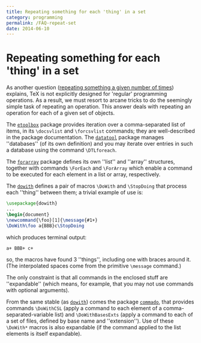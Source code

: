 ```yaml
---
title: Repeating something for each 'thing' in a set
category: programming
permalink: /FAQ-repeat-set
date: 2014-06-10
---
```


# Repeating something for each 'thing' in a set

As another question 
([repeating something a given number of times](FAQ-repeat-num.md))
explains, TeX is not explicitly designed for 'regular' programming
operations. As a result, we must resort to arcane tricks to do the
seemingly simple task of repeating an operation.  This answer deals
with repeating an operation for each of a given set of objects.

The [`etoolbox`](https://ctan.org/pkg/etoolbox) package provides iteration over a
comma-separated list of items, in its `\docsvlist` and
`\forcsvlist` commands; they are well-described in the package
documentation.  The [`datatool`](https://ctan.org/pkg/datatool) package manages ''databases''
(of its own definition) and you may iterate over entries in such a
database using the command `\DTLforeach`.

The [`forarray`](https://ctan.org/pkg/forarray) package defines its own ''list'' and ''array''
structures, together with commands `\ForEach` and `\ForArray`
which enable a command to be executed for each element in a list or
array, respectively.

The [`dowith`](https://ctan.org/pkg/dowith) defines a pair of macros `\DoWith` and
`\StopDoing` that process each ''thing'' between them; a trivial
example of use is:
```latex
\usepackage{dowith}
...
\begin{document}
\newcommand{\foo}[1]{\message{#1+}
\DoWith\foo a{BBB}c\StopDoing
```
which produces terminal output:
```latex
a+ BBB+ c+
```
so, the macros have found 3 ''things'', including one with braces
around it.  (The interpolated spaces come from the primitive
`\message` command.)

The only constraint is that all commands in the enclosed stuff are
''expandable'' (which means, for example, that you may not use
commands with optional arguments).

From the same stable (as [`dowith`](https://ctan.org/pkg/dowith)) comes the package
[`commado`](https://ctan.org/pkg/commado), that provides commands `\DoWithCSL` (apply a
command to each element of a comma-separated-variable list) and
`\DoWithBasesExts` (apply a command to each of a set of files,
defined by base name and ''extension'').  Use of these `\DoWith*`
macros is also expandable (if the command applied to the list elements
is itself expandable).

